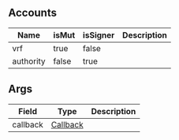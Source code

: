## Accounts

| Name      | isMut | isSigner | Description |
| --------- | ----- | -------- | ----------- |
| vrf       | true  | false    |             |
| authority | false | true     |             |

## Args

| Field    | Type                                   | Description |
| -------- | -------------------------------------- | ----------- |
| callback | [Callback](/solana/idl/types/Callback) |             |
